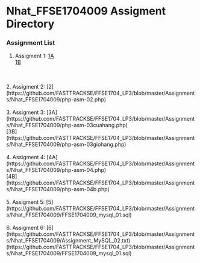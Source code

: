 # Nhat_FFSE1704009 Assigment Directory

### Assignment List

1. Assigment 1: [1A](https://github.com/FASTTRACKSE/FFSE1704_LP3/blob/master/Assignments/Nhat_FFSE1704009/php-asm-01.php)<br>[1B](https://github.com/FASTTRACKSE/FFSE1704_LP3/blob/master/Assignments/Nhat_FFSE1704009/php-asm-01b.php)
<br>
<br>
2. Assigment 2: [2](https://github.com/FASTTRACKSE/FFSE1704_LP3/blob/master/Assignments/Nhat_FFSE1704009/php-asm-02.php)
<br>
<br>
3. Assigment 3: [3A](https://github.com/FASTTRACKSE/FFSE1704_LP3/blob/master/Assignments/Nhat_FFSE1704009/php-asm-03cuahang.php)<br> [3B](https://github.com/FASTTRACKSE/FFSE1704_LP3/blob/master/Assignments/Nhat_FFSE1704009/php-asm-03giohang.php)
<br>
<br>
4. Assigment 4: [4A](https://github.com/FASTTRACKSE/FFSE1704_LP3/blob/master/Assignments/Nhat_FFSE1704009/php-asm-04.php)<br> [4B](https://github.com/FASTTRACKSE/FFSE1704_LP3/blob/master/Assignments/Nhat_FFSE1704009/php-asm-04b.php)
<br>
<br>
5. Assigment 5: [5](https://github.com/FASTTRACKSE/FFSE1704_LP3/blob/master/Assignments/Nhat_FFSE1704009/FFSE1704009_mysql_01.sql)
<br>
<br>
6. Assigment 6: [6](https://github.com/FASTTRACKSE/FFSE1704_LP3/blob/master/Assignments/Nhat_FFSE1704009/Assignment_MySQL_02.txt)<br>(https://github.com/FASTTRACKSE/FFSE1704_LP3/blob/master/Assignments/Nhat_FFSE1704009/FFSE1704009_mysql_01.sql)
<br>